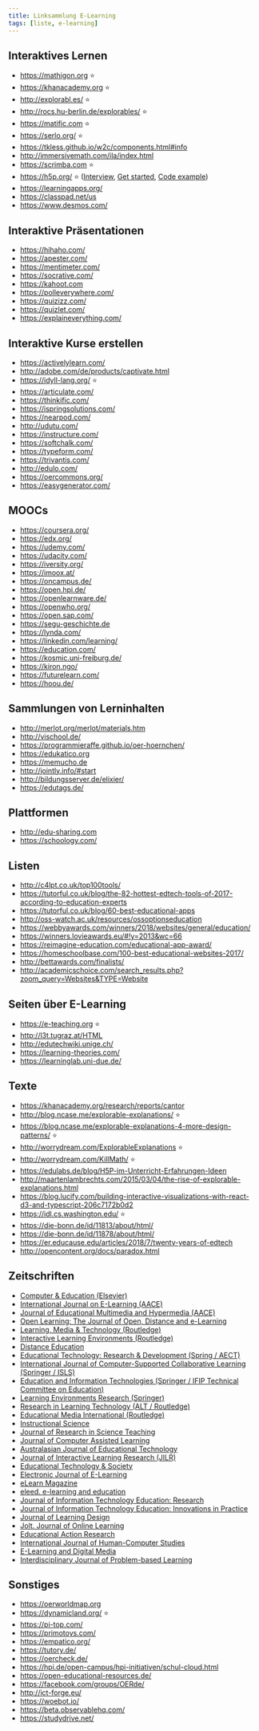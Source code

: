 ```yaml
---
title: Linksammlung E-Learning
tags: [liste, e-learning]
---
```


## Interaktives Lernen

-   <https://mathigon.org> :star:
-   <https://khanacademy.org> :star:
-   <http://explorabl.es/> :star:
-   <http://rocs.hu-berlin.de/explorables/> :star:
-   <https://matific.com> :star:
-   <https://serlo.org/> :star:
-   <https://tkless.github.io/w2c/components.html#info>
-   <http://immersivemath.com/ila/index.html>
-   <https://scrimba.com> :star:
-   <https://h5p.org/> :star: ([Interview](http://theelearningcoach.com/media/creating-interactive-content-h5p/), [Get started](http://lindsay-oneill.com/get-started-with-h5p/), [Code example](https://github.com/h5p/h5p-matching))
-   <https://learningapps.org/>
-   <https://classpad.net/us>
-   <https://www.desmos.com/>

## Interaktive Präsentationen

-   <https://hihaho.com/>
-   <https://apester.com/>
-   <https://mentimeter.com/>
-   <https://socrative.com/>
-   <https://kahoot.com>
-   <https://polleverywhere.com/>
-   <https://quizizz.com/>
-   <https://quizlet.com/>
-   <https://explaineverything.com/>

## Interaktive Kurse erstellen

-   <https://activelylearn.com/>
-   <http://adobe.com/de/products/captivate.html>
-   <https://idyll-lang.org/> :star:
-   <https://articulate.com/>
-   <https://thinkific.com/>
-   <https://ispringsolutions.com/>
-   <https://nearpod.com/>
-   <http://udutu.com/>
-   <https://instructure.com/>
-   <https://softchalk.com/>
-   <https://typeform.com/>
-   <https://trivantis.com/>
-   <http://edulo.com/>
-   <https://oercommons.org/>
-   <https://easygenerator.com/>

## MOOCs

-   <https://coursera.org/>
-   <https://edx.org/>
-   <https://udemy.com/>
-   <https://udacity.com/>
-   <https://iversity.org/>
-   <https://imoox.at/>
-   <https://oncampus.de/>
-   <https://open.hpi.de/>
-   <https://openlearnware.de/>
-   <https://openwho.org/>
-   <https://open.sap.com/>
-   <https://segu-geschichte.de>
-   <https://lynda.com/>
-   <https://linkedin.com/learning/>
-   <https://education.com/>
-   <https://kosmic.uni-freiburg.de/>
-   <https://kiron.ngo/>
-   <https://futurelearn.com/>
-   <https://hoou.de/>

## Sammlungen von Lerninhalten

-   <http://merlot.org/merlot/materials.htm>
-   <http://vischool.de/>
-   <https://programmieraffe.github.io/oer-hoernchen/>
-   <https://edukatico.org>
-   <https://memucho.de>
-   <http://jointly.info/#start>
-   <http://bildungsserver.de/elixier/>
-   <https://edutags.de/>

## Plattformen

-   <http://edu-sharing.com>
-   <https://schoology.com/>

## Listen

-   <http://c4lpt.co.uk/top100tools/>
-   <https://tutorful.co.uk/blog/the-82-hottest-edtech-tools-of-2017-according-to-education-experts>
-   <https://tutorful.co.uk/blog/60-best-educational-apps>
-   <http://oss-watch.ac.uk/resources/ossoptionseducation>
-   <https://webbyawards.com/winners/2018/websites/general/education/>
-   <https://winners.lovieawards.eu/#!y=2013&wc=66>
-   <https://reimagine-education.com/educational-app-award/>
-   <https://homeschoolbase.com/100-best-educational-websites-2017/>
-   <http://bettawards.com/finalists/>
-   <http://academicschoice.com/search_results.php?zoom_query=Websites&TYPE=Website>

## Seiten über E-Learning

-   <https://e-teaching.org> :star:
-   <http://l3t.tugraz.at/HTML>
-   <http://edutechwiki.unige.ch/>
-   <https://learning-theories.com/>
-   <https://learninglab.uni-due.de/>

## Texte

-   <https://khanacademy.org/research/reports/cantor>
-   <http://blog.ncase.me/explorable-explanations/> :star:
-   <https://blog.ncase.me/explorable-explanations-4-more-design-patterns/> :star:
-   <http://worrydream.com/ExplorableExplanations> :star:
-   <http://worrydream.com/KillMath/> :star:
-   <https://edulabs.de/blog/H5P-im-Unterricht-Erfahrungen-Ideen>
-   <http://maartenlambrechts.com/2015/03/04/the-rise-of-explorable-explanations.html>
-   <https://blog.lucify.com/building-interactive-visualizations-with-react-d3-and-typescript-206c7172b0d2>
-   <https://idl.cs.washington.edu/> :star:
-   <https://die-bonn.de/id/11813/about/html/>
-   <https://die-bonn.de/id/11878/about/html/>
-   <https://er.educause.edu/articles/2018/7/twenty-years-of-edtech>
-   <http://opencontent.org/docs/paradox.html>

## Zeitschriften

-   [Computer & Education (Elsevier)](https://www.sciencedirect.com/journal/computers-and-education)
-   [International Journal on E-Learning (AACE)](http://www.aace.org/pubs/ijel/)
-   [Journal of Educational Multimedia and Hypermedia (AACE)](http://www.aace.org/pubs/jemh/)
-   [Open Learning: The Journal of Open, Distance and e-Learning](https://www.tandfonline.com/toc/copl20/current)
-   [Learning, Media & Technology (Routledge)](https://www.tandfonline.com/toc/cjem20/current#.VBrqHGdO670)
-   [Interactive Learning Environments (Routledge)](https://www.tandfonline.com/toc/nile20/current)
-   [Distance Education](https://www.tandfonline.com/toc/cdie20/current)
-   [Educational Technology: Research & Development (Spring / AECT)](https://www.springer.com/education+&+language/learning+&+instruction/journal/11423)
-   [International Journal of Computer-Supported Collaborative Learning (Springer / ISLS)](https://link.springer.com/journal/11412)
-   [Education and Information Technologies (Springer / IFIP Technical Committee on Education)](https://www.springer.com/computer/journal/10639)
-   [Learning Environments Research (Springer)](https://link.springer.com/journal/10984)
-   [Research in Learning Technology (ALT / Routledge)](https://journal.alt.ac.uk/index.php/rlt/index)
-   [Educational Media International (Routledge)](https://www.tandfonline.com/toc/remi20/current)
-   [Instructional Science](https://link.springer.com/journal/11251)
-   [Journal of Research in Science Teaching](https://onlinelibrary.wiley.com/journal/10982736#)
-   [Journal of Computer Assisted Learning](https://onlinelibrary.wiley.com/journal/13652729)
-   [Australasian Journal of Educational Technology](https://ajet.org.au/index.php/AJET/issue/archive)
-   [Journal of Interactive Learning Research (JILR)](http://www.aace.org/pubs/jilr/)
-   [Educational Technology & Society ](https://www.j-ets.net/ETS/past_issues.html)
-   [Electronic Journal of E-Learning](http://www.ejel.org/main.html)
-   [eLearn Magazine](https://www.e-teaching.org/materialien/e-journals)
-   [eleed. e-learning and education ](https://eleed.campussource.de/index_html-de#)
-   [Journal of Information Technology Education: Research](https://www.informingscience.org/Journals/JITEResearch/Articles)
-   [Journal of Information Technology Education: Innovations in Practice ](https://www.informingscience.org/Journals/JITEIIP/Articles)
-   [Journal of Learning Design](https://www.learntechlib.org/j/JLD/)
-   [Jolt. Journal of Online Learning](https://www.e-teaching.org/materialien/e-journals)
-   [Educational Action Research](https://eric.ed.gov/?q=source%3a%22Educational+Action+Research+%22)
-   [International Journal of Human-Computer Studies](https://www.journals.elsevier.com/international-journal-of-human-computer-studies/)
-   [E-Learning and Digital Media](https://journals.sagepub.com/home/ldm)
-   [Interdisciplinary Journal of Problem-based Learning](http://docs.lib.purdue.edu/ijpbl/)

## Sonstiges

-   <https://oerworldmap.org>
-   <https://dynamicland.org/> :star:
-   <https://pi-top.com/>
-   <https://primotoys.com/>
-   <https://empatico.org/>
-   <https://tutory.de/>
-   <https://oercheck.de/>
-   <https://hpi.de/open-campus/hpi-initiativen/schul-cloud.html>
-   <https://open-educational-resources.de/>
-   <https://facebook.com/groups/OERde/>
-   <http://ict-forge.eu/>
-   <https://woebot.io/>
-   <https://beta.observablehq.com/>
-   <https://studydrive.net/>
